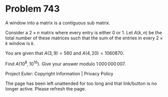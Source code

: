 #   Problem 743

   A window into a matrix is a contiguous sub matrix.

   Consider a $2\times n$ matrix where every entry is either 0 or 1.
   Let $A(k,n)$ be the total number of these matrices such that the sum of
   the entries in every $2\times k$ window is $k$.

   You are given that $A(3,9) = 560$ and $A(4,20) = 1060870$.

   Find $A(10^8,10^{16})$. Give your answer modulo $1\,000\,000\,007$.

   Project Euler: Copyright Information | Privacy Policy

   The page has been left unattended for too long and that link/button is no
   longer active. Please refresh the page.
